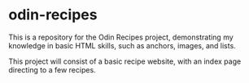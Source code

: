 # odin-recipes

This is a repository for the Odin Recipes project, demonstrating my knowledge in basic HTML skills, such as anchors, images, and lists.

This project will consist of a basic recipe website, with an index page directing to a few recipes.

